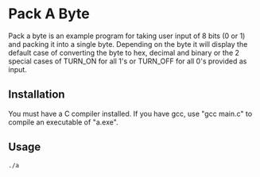 # Pack A Byte

Pack a byte is an example program for taking user input of 8 bits (0 or 1) and
packing it into a single byte. Depending on the byte it will display the default
case of converting the byte to hex, decimal and binary or the 2 special cases
of TURN_ON for all 1's or TURN_OFF for all 0's provided as input.

## Installation

You must have a C compiler installed. If you have gcc, use "gcc main.c" 
to compile an executable of "a.exe".

## Usage

```
./a
```
